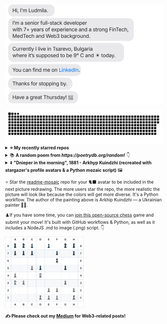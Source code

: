 [![](https://raw.githubusercontent.com/milaabl/milaabl/main/chat.svg)](https://www.linkedin.com/in/ludmila-a-dev/)

<!-- https://github.com/milaabl/milaabl/assets/86361434/c35b0e6f-acf0-435e-920d-b90faa4788ad -->

<img alt="Snake eating my contributions for breakfast🧉" src="https://raw.githubusercontent.com/milaabl/milaabl-readme/preview/github-contribution-grid-snake.svg" />

<details>
<summary>
  <strong>⭐ My recently starred repos </strong>
</summary>
  
<!-- Starred repos start -->
| Name | Url | Stars | Description |
| --- | --- |  --- |  --- |
| przemek890/Gender-prediction-app|https://github.com/przemek890/Gender-prediction-app|2|An application that utilizes camera input to predict a person's gender using a convolutional layer in PyTorch.|
| h0vhann1syan/Armenian-JavaScript-Community|https://github.com/h0vhann1syan/Armenian-JavaScript-Community|9|Welcome to the Armenian JavaScript Community Repository!|
| pieralukasz/pixel-recruitment-task|https://github.com/pieralukasz/pixel-recruitment-task|1|Zadanie rekrutacyjne Pixel Technology|
| SaraRasoulian/oop-solid-patterns|https://github.com/SaraRasoulian/oop-solid-patterns|7|💎  An educational repository for OOP, SOLID and Design Patterns|
| SaraRasoulian/SaraRasoulian|https://github.com/SaraRasoulian/SaraRasoulian|7||
| BogdanMFometescu/resume-builder|https://github.com/BogdanMFometescu/resume-builder|8|Django-based web application that allows users to create, update, and export professional resumes.|
| 0xMimir/Advance-CNN-LSTM-Model-for-Cryptocurrency-Forecasting|https://github.com/0xMimir/Advance-CNN-LSTM-Model-for-Cryptocurrency-Forecasting|6|CNN LSTM model used for predicting cryptocurrencies|
| b-hristov/b-hristov|https://github.com/b-hristov/b-hristov|1||
| CloverGit/CloverGit|https://github.com/CloverGit/CloverGit|5||
| TatevKaren/TatevKaren-data-science-portfolio|https://github.com/TatevKaren/TatevKaren-data-science-portfolio|53|Data Science Portfolio of Tatev Karen Aslanyan including Case Studies and Research Projects that I have completed that solve business problems or introduce new products. Case Study papers, codes, and additional resources are all included.|
| PiotrRut/elonmusk-twitter-notifier|https://github.com/PiotrRut/elonmusk-twitter-notifier|59|AI driven e-mail notifier for tweets mentioning stock from Elon Musk 📈|
| Vendicated/Vencord|https://github.com/Vendicated/Vencord|5707|The cutest Discord client mod|
| yeoman/yo|https://github.com/yeoman/yo|3757|CLI tool for running Yeoman generators|
| matter-labs/zksync-era|https://github.com/matter-labs/zksync-era|1373|zkSync era|
| 0age/create2crunch|https://github.com/0age/create2crunch|398|A Rust program for finding salts that create gas-efficient Ethereum addresses via CREATE2.|
| joshstevens19/ethereum-multicall|https://github.com/joshstevens19/ethereum-multicall|318|Ability to call many ethereum constant function calls in 1 JSONRPC request|
| threshold-network/token-dashboard|https://github.com/threshold-network/token-dashboard|21||
| LimeChain/mongoose-immutable-plugin|https://github.com/LimeChain/mongoose-immutable-plugin|2|Mongoose plugin guarding fields from modifications|
| ankitects/anki|https://github.com/ankitects/anki|16452|Anki's shared backend and web components, and the Qt frontend|
| lightningnetwork/lnd|https://github.com/lightningnetwork/lnd|7355|Lightning Network Daemon ⚡️|
| CoNarrative/mongo-immutable|https://github.com/CoNarrative/mongo-immutable|10|Immutable MongoDB.|
| lightningdevkit/rust-lightning|https://github.com/lightningdevkit/rust-lightning|1046|A highly modular Bitcoin Lightning library written in Rust. It's rust-lightning, not Rusty's Lightning!|
| node-lightning/node-lightning|https://github.com/node-lightning/node-lightning|128|Bitcoin Lighting Network implemented in Node.js|
| OpenZeppelin/openzeppelin-contracts-upgradeable|https://github.com/OpenZeppelin/openzeppelin-contracts-upgradeable|915|Upgradeable variant of OpenZeppelin Contracts, meant for use in upgradeable contracts. |
| dapphub/ds-test|https://github.com/dapphub/ds-test|195|Assertions, equality checks and other test helpers|
| hbarcelos/forge-multi-version|https://github.com/hbarcelos/forge-multi-version|24|Using forge with multiple solc versions|
| threshold-network/merkle-distribution|https://github.com/threshold-network/merkle-distribution|1|Threshold Network rewards generation and distribution|
| nucypher/nucypher-contracts|https://github.com/nucypher/nucypher-contracts|14|Ethereum contracts supporting TACo applications on the Threshold Network.|
| keep-network/tbtc-v2|https://github.com/keep-network/tbtc-v2|42|Trustlessly tokenized Bitcoin on Ethereum, version 2|
| TotallyMaliciousCryptoBro/TotallyMaliciousCryptoBro|https://github.com/TotallyMaliciousCryptoBro/TotallyMaliciousCryptoBro|4||

<!-- Starred repos end -->

</details>

<details>
  <summary>📚 <strong>A random poem from <em>https://poetrydb.org/random</em>!</strong> 👇 </summary>

<!-- Start poem -->
# 💮 Paradise Lost: Book 10 by *John Milton*

<p>
    Mean while the heinous and despiteful act<br/>Of Satan, done in Paradise; and how<br/>He, in the serpent, had perverted Eve,<br/>Her husband she, to taste the fatal fruit,<br/>Was known in Heaven; for what can 'scape the eye<br/>Of God all-seeing, or deceive his heart<br/>Omniscient? who, in all things wise and just,<br/>Hindered not Satan to attempt the mind<br/>Of Man, with strength entire and free will armed,<br/>Complete to have discovered and repulsed<br/>Whatever wiles of foe or seeming friend.<br/>For still they knew, and ought to have still remembered,<br/>The high injunction, not to taste that fruit,<br/>Whoever tempted; which they not obeying,<br/>(Incurred what could they less?) the penalty;<br/>And, manifold in sin, deserved to fall.<br/>Up into Heaven from Paradise in haste<br/>The angelick guards ascended, mute, and sad,<br/>For Man; for of his state by this they knew,<br/>Much wondering how the subtle Fiend had stolen<br/>Entrance unseen.  Soon as the unwelcome news<br/>From Earth arrived at Heaven-gate, displeased<br/>All were who heard; dim sadness did not spare<br/>That time celestial visages, yet, mixed<br/>With pity, violated not their bliss.<br/>About the new-arrived, in multitudes<br/>The ethereal people ran, to hear and know<br/>How all befel:  They towards the throne supreme,<br/>Accountable, made haste, to make appear,<br/>With righteous plea, their utmost vigilance<br/>And easily approved; when the Most High<br/>Eternal Father, from his secret cloud,<br/>Amidst in thunder uttered thus his voice.<br/>Assembled Angels, and ye Powers returned<br/>From unsuccessful charge; be not dismayed,<br/>Nor troubled at these tidings from the earth,<br/>Which your sincerest care could not prevent;<br/>Foretold so lately what would come to pass,<br/>When first this tempter crossed the gulf from Hell.<br/>I told ye then he should prevail, and speed<br/>On his bad errand; Man should be seduced,<br/>And flattered out of all, believing lies<br/>Against his Maker; no decree of mine<br/>Concurring to necessitate his fall,<br/>Or touch with lightest moment of impulse<br/>His free will, to her own inclining left<br/>In even scale.  But fallen he is; and now<br/>What rests, but that the mortal sentence pass<br/>On his transgression,--death denounced that day?<br/>Which he presumes already vain and void,<br/>Because not yet inflicted, as he feared,<br/>By some immediate stroke; but soon shall find<br/>Forbearance no acquittance, ere day end.<br/>Justice shall not return as bounty scorned.<br/>But whom send I to judge them? whom but thee,<br/>Vicegerent Son?  To thee I have transferred<br/>All judgement, whether in Heaven, or Earth, or Hell.<br/>Easy it may be seen that I intend<br/>Mercy colleague with justice, sending thee<br/>Man's friend, his Mediator, his designed<br/>Both ransom and Redeemer voluntary,<br/>And destined Man himself to judge Man fallen.<br/>So spake the Father; and, unfolding bright<br/>Toward the right hand his glory, on the Son<br/>Blazed forth unclouded Deity: He full<br/>Resplendent all his Father manifest<br/>Expressed, and thus divinely answered mild.<br/>Father Eternal, thine is to decree;<br/>Mine, both in Heaven and Earth, to do thy will<br/>Supreme; that thou in me, thy Son beloved,<br/>Mayest ever rest well pleased.  I go to judge<br/>On earth these thy transgressours; but thou knowest,<br/>Whoever judged, the worst on me must light,<br/>When time shall be; for so I undertook<br/>Before thee; and, not repenting, this obtain<br/>Of right, that I may mitigate their doom<br/>On me derived; yet I shall temper so<br/>Justice with mercy, as may illustrate most<br/>Them fully satisfied, and thee appease.<br/>Attendance none shall need, nor train, where none<br/>Are to behold the judgement, but the judged,<br/>Those two; the third best absent is condemned,<br/>Convict by flight, and rebel to all law:<br/>Conviction to the serpent none belongs.<br/>Thus saying, from his radiant seat he rose<br/>Of high collateral glory: Him Thrones, and Powers,<br/>Princedoms, and Dominations ministrant,<br/>Accompanied to Heaven-gate; from whence<br/>Eden, and all the coast, in prospect lay.<br/>Down he descended straight; the speed of Gods<br/>Time counts not, though with swiftest minutes winged.<br/>Now was the sun in western cadence low<br/>From noon, and gentle airs, due at their hour,<br/>To fan the earth now waked, and usher in<br/>The evening cool; when he, from wrath more cool,<br/>Came the mild Judge, and Intercessour both,<br/>To sentence Man:  The voice of God they heard<br/>Now walking in the garden, by soft winds<br/>Brought to their ears, while day declined; they heard,<br/>And from his presence hid themselves among<br/>The thickest trees, both man and wife; till God,<br/>Approaching, thus to Adam called aloud.<br/>Where art thou, Adam, wont with joy to meet<br/>My coming seen far off?  I miss thee here,<br/>Not pleased, thus entertained with solitude,<br/>Where obvious duty ere while appeared unsought:<br/>Or come I less conspicuous, or what change<br/>Absents thee, or what chance detains?--Come forth!<br/>He came; and with him Eve, more loth, though first<br/>To offend; discountenanced both, and discomposed;<br/>Love was not in their looks, either to God,<br/>Or to each other; but apparent guilt,<br/>And shame, and perturbation, and despair,<br/>Anger, and obstinacy, and hate, and guile.<br/>Whence Adam, faltering long, thus answered brief.<br/>I heard thee in the garden, and of thy voice<br/>Afraid, being naked, hid myself.  To whom<br/>The gracious Judge without revile replied.<br/>My voice thou oft hast heard, and hast not feared,<br/>But still rejoiced; how is it now become<br/>So dreadful to thee?  That thou art naked, who<br/>Hath told thee?  Hast thou eaten of the tree,<br/>Whereof I gave thee charge thou shouldst not eat?<br/>To whom thus Adam sore beset replied.<br/>O Heaven! in evil strait this day I stand<br/>Before my Judge; either to undergo<br/>Myself the total crime, or to accuse<br/>My other self, the partner of my life;<br/>Whose failing, while her faith to me remains,<br/>I should conceal, and not expose to blame<br/>By my complaint: but strict necessity<br/>Subdues me, and calamitous constraint;<br/>Lest on my head both sin and punishment,<br/>However insupportable, be all<br/>Devolved; though should I hold my peace, yet thou<br/>Wouldst easily detect what I conceal.--<br/>This Woman, whom thou madest to be my help,<br/>And gavest me as thy perfect gift, so good,<br/>So fit, so acceptable, so divine,<br/>That from her hand I could suspect no ill,<br/>And what she did, whatever in itself,<br/>Her doing seemed to justify the deed;<br/>She gave me of the tree, and I did eat.<br/>To whom the Sovran Presence thus replied.<br/>Was she thy God, that her thou didst obey<br/>Before his voice? or was she made thy guide,<br/>Superiour, or but equal, that to her<br/>Thou didst resign thy manhood, and the place<br/>Wherein God set thee above her made of thee,<br/>And for thee, whose perfection far excelled<br/>Hers in all real dignity?  Adorned<br/>She was indeed, and lovely, to attract<br/>Thy love, not thy subjection; and her gifts<br/>Were such, as under government well seemed;<br/>Unseemly to bear rule; which was thy part<br/>And person, hadst thou known thyself aright.<br/>So having said, he thus to Eve in few.<br/>Say, Woman, what is this which thou hast done?<br/>To whom sad Eve, with shame nigh overwhelmed,<br/>Confessing soon, yet not before her Judge<br/>Bold or loquacious, thus abashed replied.<br/>The Serpent me beguiled, and I did eat.<br/>Which when the Lord God heard, without delay<br/>To judgement he proceeded on the accused<br/>Serpent, though brute; unable to transfer<br/>The guilt on him, who made him instrument<br/>Of mischief, and polluted from the end<br/>Of his creation; justly then accursed,<br/>As vitiated in nature:  More to know<br/>Concerned not Man, (since he no further knew)<br/>Nor altered his offence; yet God at last<br/>To Satan first in sin his doom applied,<br/>Though in mysterious terms, judged as then best:<br/>And on the Serpent thus his curse let fall.<br/>Because thou hast done this, thou art accursed<br/>Above all cattle, each beast of the field;<br/>Upon thy belly groveling thou shalt go,<br/>And dust shalt eat all the days of thy life.<br/>Between thee and the woman I will put<br/>Enmity, and between thine and her seed;<br/>Her seed shall bruise thy head, thou bruise his heel.<br/>So spake this oracle, then verified<br/>When Jesus, Son of Mary, second Eve,<br/>Saw Satan fall, like lightning, down from Heaven,<br/>Prince of the air; then, rising from his grave<br/>Spoiled Principalities and Powers, triumphed<br/>In open show; and, with ascension bright,<br/>Captivity led captive through the air,<br/>The realm itself of Satan, long usurped;<br/>Whom he shall tread at last under our feet;<br/>Even he, who now foretold his fatal bruise;<br/>And to the Woman thus his sentence turned.<br/>Thy sorrow I will greatly multiply<br/>By thy conception; children thou shalt bring<br/>In sorrow forth; and to thy husband's will<br/>Thine shall submit; he over thee shall rule.<br/>On Adam last thus judgement he pronounced.<br/>Because thou hast hearkened to the voice of thy wife,<br/>And eaten of the tree, concerning which<br/>I charged thee, saying, Thou shalt not eat thereof:<br/>Cursed is the ground for thy sake; thou in sorrow<br/>Shalt eat thereof, all the days of thy life;<br/>Thorns also and thistles it shall bring thee forth<br/>Unbid; and thou shalt eat the herb of the field;<br/>In the sweat of thy face shalt thou eat bread,<br/>Till thou return unto the ground; for thou<br/>Out of the ground wast taken, know thy birth,<br/>For dust thou art, and shalt to dust return.<br/>So judged he Man, both Judge and Saviour sent;<br/>And the instant stroke of death, denounced that day,<br/>Removed far off; then, pitying how they stood<br/>Before him naked to the air, that now<br/>Must suffer change, disdained not to begin<br/>Thenceforth the form of servant to assume;<br/>As when he washed his servants feet; so now,<br/>As father of his family, he clad<br/>Their nakedness with skins of beasts, or slain,<br/>Or as the snake with youthful coat repaid;<br/>And thought not much to clothe his enemies;<br/>Nor he their outward only with the skins<br/>Of beasts, but inward nakedness, much more.<br/>Opprobrious, with his robe of righteousness,<br/>Arraying, covered from his Father's sight.<br/>To him with swift ascent he up returned,<br/>Into his blissful bosom reassumed<br/>In glory, as of old; to him appeased<br/>All, though all-knowing, what had passed with Man<br/>Recounted, mixing intercession sweet.<br/>Mean while, ere thus was sinned and judged on Earth,<br/>Within the gates of Hell sat Sin and Death,<br/>In counterview within the gates, that now<br/>Stood open wide, belching outrageous flame<br/>Far into Chaos, since the Fiend passed through,<br/>Sin opening; who thus now to Death began.<br/>O Son, why sit we here each other viewing<br/>Idly, while Satan, our great author, thrives<br/>In other worlds, and happier seat provides<br/>For us, his offspring dear?  It cannot be<br/>But that success attends him; if mishap,<br/>Ere this he had returned, with fury driven<br/>By his avengers; since no place like this<br/>Can fit his punishment, or their revenge.<br/>Methinks I feel new strength within me rise,<br/>Wings growing, and dominion given me large<br/>Beyond this deep; whatever draws me on,<br/>Or sympathy, or some connatural force,<br/>Powerful at greatest distance to unite,<br/>With secret amity, things of like kind,<br/>By secretest conveyance.  Thou, my shade<br/>Inseparable, must with me along;<br/>For Death from Sin no power can separate.<br/>But, lest the difficulty of passing back<br/>Stay his return perhaps over this gulf<br/>Impassable, impervious; let us try<br/>Adventurous work, yet to thy power and mine<br/>Not unagreeable, to found a path<br/>Over this main from Hell to that new world,<br/>Where Satan now prevails; a monument<br/>Of merit high to all the infernal host,<br/>Easing their passage hence, for intercourse,<br/>Or transmigration, as their lot shall lead.<br/>Nor can I miss the way, so strongly drawn<br/>By this new-felt attraction and instinct.<br/>Whom thus the meager Shadow answered soon.<br/>Go, whither Fate, and inclination strong,<br/>Leads thee; I shall not lag behind, nor err<br/>The way, thou leading; such a scent I draw<br/>Of carnage, prey innumerable, and taste<br/>The savour of death from all things there that live:<br/>Nor shall I to the work thou enterprisest<br/>Be wanting, but afford thee equal aid.<br/>So saying, with delight he snuffed the smell<br/>Of mortal change on earth.  As when a flock<br/>Of ravenous fowl, though many a league remote,<br/>Against the day of battle, to a field,<br/>Where armies lie encamped, come flying, lured<br/>With scent of living carcasses designed<br/>For death, the following day, in bloody fight:<br/>So scented the grim Feature, and upturned<br/>His nostril wide into the murky air;<br/>Sagacious of his quarry from so far.<br/>Then both from out Hell-gates, into the waste<br/>Wide anarchy of Chaos, damp and dark,<br/>Flew diverse; and with power (their power was great)<br/>Hovering upon the waters, what they met<br/>Solid or slimy, as in raging sea<br/>Tost up and down, together crouded drove,<br/>From each side shoaling towards the mouth of Hell;<br/>As when two polar winds, blowing adverse<br/>Upon the Cronian sea, together drive<br/>Mountains of ice, that stop the imagined way<br/>Beyond Petsora eastward, to the rich<br/>Cathaian coast.  The aggregated soil<br/>Death with his mace petrifick, cold and dry,<br/>As with a trident, smote; and fixed as firm<br/>As Delos, floating once; the rest his look<br/>Bound with Gorgonian rigour not to move;<br/>And with Asphaltick slime, broad as the gate,<br/>Deep to the roots of Hell the gathered beach<br/>They fastened, and the mole immense wrought on<br/>Over the foaming deep high-arched, a bridge<br/>Of length prodigious, joining to the wall<br/>Immoveable of this now fenceless world,<br/>Forfeit to Death; from hence a passage broad,<br/>Smooth, easy, inoffensive, down to Hell.<br/>So, if great things to small may be compared,<br/>Xerxes, the liberty of Greece to yoke,<br/>From Susa, his Memnonian palace high,<br/>Came to the sea: and, over Hellespont<br/>Bridging his way, Europe with Asia joined,<br/>And scourged with many a stroke the indignant waves.<br/>Now had they brought the work by wonderous art<br/>Pontifical, a ridge of pendant rock,<br/>Over the vexed abyss, following the track<br/>Of Satan to the self-same place where he<br/>First lighted from his wing, and landed safe<br/>From out of Chaos, to the outside bare<br/>Of this round world:  With pins of adamant<br/>And chains they made all fast, too fast they made<br/>And durable!  And now in little space<br/>The confines met of empyrean Heaven,<br/>And of this World; and, on the left hand, Hell<br/>With long reach interposed; three several ways<br/>In sight, to each of these three places led.<br/>And now their way to Earth they had descried,<br/>To Paradise first tending; when, behold!<br/>Satan, in likeness of an Angel bright,<br/>Betwixt the Centaur and the Scorpion steering<br/>His zenith, while the sun in Aries rose:<br/>Disguised he came; but those his children dear<br/>Their parent soon discerned, though in disguise.<br/>He, after Eve seduced, unminded slunk<br/>Into the wood fast by; and, changing shape,<br/>To observe the sequel, saw his guileful act<br/>By Eve, though all unweeting, seconded<br/>Upon her husband; saw their shame that sought<br/>Vain covertures; but when he saw descend<br/>The Son of God to judge them, terrified<br/>He fled; not hoping to escape, but shun<br/>The present; fearing, guilty, what his wrath<br/>Might suddenly inflict; that past, returned<br/>By night, and listening where the hapless pair<br/>Sat in their sad discourse, and various plaint,<br/>Thence gathered his own doom; which understood<br/>Not instant, but of future time, with joy<br/>And tidings fraught, to Hell he now returned;<br/>And at the brink of Chaos, near the foot<br/>Of this new wonderous pontifice, unhoped<br/>Met, who to meet him came, his offspring dear.<br/>Great joy was at their meeting, and at sight<br/>Of that stupendious bridge his joy encreased.<br/>Long he admiring stood, till Sin, his fair<br/>Enchanting daughter, thus the silence broke.<br/>O Parent, these are thy magnifick deeds,<br/>Thy trophies! which thou viewest as not thine own;<br/>Thou art their author, and prime architect:<br/>For I no sooner in my heart divined,<br/>My heart, which by a secret harmony<br/>Still moves with thine, joined in connexion sweet,<br/>That thou on earth hadst prospered, which thy looks<br/>Now also evidence, but straight I felt,<br/>Though distant from thee worlds between, yet felt,<br/>That I must after thee, with this thy son;<br/>Such fatal consequence unites us three!<br/>Hell could no longer hold us in our bounds,<br/>Nor this unvoyageable gulf obscure<br/>Detain from following thy illustrious track.<br/>Thou hast achieved our liberty, confined<br/>Within Hell-gates till now; thou us impowered<br/>To fortify thus far, and overlay,<br/>With this portentous bridge, the dark abyss.<br/>Thine now is all this world; thy virtue hath won<br/>What thy hands builded not; thy wisdom gained<br/>With odds what war hath lost, and fully avenged<br/>Our foil in Heaven; here thou shalt monarch reign,<br/>There didst not; there let him still victor sway,<br/>As battle hath adjudged; from this new world<br/>Retiring, by his own doom alienated;<br/>And henceforth monarchy with thee divide<br/>Of all things, parted by the empyreal bounds,<br/>His quadrature, from thy orbicular world;<br/>Or try thee now more dangerous to his throne.<br/>Whom thus the Prince of darkness answered glad.<br/>Fair Daughter, and thou Son and Grandchild both;<br/>High proof ye now have given to be the race<br/>Of Satan (for I glory in the name,<br/>Antagonist of Heaven's Almighty King,)<br/>Amply have merited of me, of all<br/>The infernal empire, that so near Heaven's door<br/>Triumphal with triumphal act have met,<br/>Mine, with this glorious work; and made one realm,<br/>Hell and this world, one realm, one continent<br/>Of easy thorough-fare.  Therefore, while I<br/>Descend through darkness, on your road with ease,<br/>To my associate Powers, them to acquaint<br/>With these successes, and with them rejoice;<br/>You two this way, among these numerous orbs,<br/>All yours, right down to Paradise descend;<br/>There dwell, and reign in bliss; thence on the earth<br/>Dominion exercise and in the air,<br/>Chiefly on Man, sole lord of all declared;<br/>Him first make sure your thrall, and lastly kill.<br/>My substitutes I send ye, and create<br/>Plenipotent on earth, of matchless might<br/>Issuing from me: on your joint vigour now<br/>My hold of this new kingdom all depends,<br/>Through Sin to Death exposed by my exploit.<br/>If your joint power prevail, the affairs of Hell<br/>No detriment need fear; go, and be strong!<br/>So saying he dismissed them; they with speed<br/>Their course through thickest constellations held,<br/>Spreading their bane; the blasted stars looked wan,<br/>And planets, planet-struck, real eclipse<br/>Then suffered.  The other way Satan went down<br/>The causey to Hell-gate:  On either side<br/>Disparted Chaos overbuilt exclaimed,<br/>And with rebounding surge the bars assailed,<br/>That scorned his indignation:  Through the gate,<br/>Wide open and unguarded, Satan passed,<br/>And all about found desolate; for those,<br/>Appointed to sit there, had left their charge,<br/>Flown to the upper world; the rest were all<br/>Far to the inland retired, about the walls<br/>Of Pandemonium; city and proud seat<br/>Of Lucifer, so by allusion called<br/>Of that bright star to Satan paragoned;<br/>There kept their watch the legions, while the Grand<br/>In council sat, solicitous what chance<br/>Might intercept their emperour sent; so he<br/>Departing gave command, and they observed.<br/>As when the Tartar from his Russian foe,<br/>By Astracan, over the snowy plains,<br/>Retires; or Bactrin Sophi, from the horns<br/>Of Turkish crescent, leaves all waste beyond<br/>The realm of Aladule, in his retreat<br/>To Tauris or Casbeen:  So these, the late<br/>Heaven-banished host, left desart utmost Hell<br/>Many a dark league, reduced in careful watch<br/>Round their metropolis; and now expecting<br/>Each hour their great adventurer, from the search<br/>Of foreign worlds:  He through the midst unmarked,<br/>In show plebeian Angel militant<br/>Of lowest order, passed; and from the door<br/>Of that Plutonian hall, invisible<br/>Ascended his high throne; which, under state<br/>Of richest texture spread, at the upper end<br/>Was placed in regal lustre.  Down a while<br/>He sat, and round about him saw unseen:<br/>At last, as from a cloud, his fulgent head<br/>And shape star-bright appeared, or brighter; clad<br/>With what permissive glory since his fall<br/>Was left him, or false glitter:  All amazed<br/>At that so sudden blaze the Stygian throng<br/>Bent their aspect, and whom they wished beheld,<br/>Their mighty Chief returned: loud was the acclaim:<br/>Forth rushed in haste the great consulting peers,<br/>Raised from their dark Divan, and with like joy<br/>Congratulant approached him; who with hand<br/>Silence, and with these words attention, won.<br/>Thrones, Dominations, Princedoms, Virtues, Powers;<br/>For in possession such, not only of right,<br/>I call ye, and declare ye now; returned<br/>Successful beyond hope, to lead ye forth<br/>Triumphant out of this infernal pit<br/>Abominable, accursed, the house of woe,<br/>And dungeon of our tyrant:  Now possess,<br/>As Lords, a spacious world, to our native Heaven<br/>Little inferiour, by my adventure hard<br/>With peril great achieved.  Long were to tell<br/>What I have done; what suffered;with what pain<br/>Voyaged th' unreal, vast, unbounded deep<br/>Of horrible confusion; over which<br/>By Sin and Death a broad way now is paved,<br/>To expedite your glorious march; but I<br/>Toiled out my uncouth passage, forced to ride<br/>The untractable abyss, plunged in the womb<br/>Of unoriginal Night and Chaos wild;<br/>That, jealous of their secrets, fiercely opposed<br/>My journey strange, with clamorous uproar<br/>Protesting Fate supreme; thence how I found<br/>The new created world, which fame in Heaven<br/>Long had foretold, a fabrick wonderful<br/>Of absolute perfection! therein Man<br/>Placed in a Paradise, by our exile<br/>Made happy:  Him by fraud I have seduced<br/>From his Creator; and, the more to encrease<br/>Your wonder, with an apple; he, thereat<br/>Offended, worth your laughter! hath given up<br/>Both his beloved Man, and all his world,<br/>To Sin and Death a prey, and so to us,<br/>Without our hazard, labour, or alarm;<br/>To range in, and to dwell, and over Man<br/>To rule, as over all he should have ruled.<br/>True is, me also he hath judged, or rather<br/>Me not, but the brute serpent in whose shape<br/>Man I deceived: that which to me belongs,<br/>Is enmity which he will put between<br/>Me and mankind; I am to bruise his heel;<br/>His seed, when is not set, shall bruise my head:<br/>A world who would not purchase with a bruise,<br/>Or much more grievous pain?--Ye have the account<br/>Of my performance:  What remains, ye Gods,<br/>But up, and enter now into full bliss?<br/>So having said, a while he stood, expecting<br/>Their universal shout, and high applause,<br/>To fill his ear; when, contrary, he hears<br/>On all sides, from innumerable tongues,<br/>A dismal universal hiss, the sound<br/>Of publick scorn; he wondered, but not long<br/>Had leisure, wondering at himself now more,<br/>His visage drawn he felt to sharp and spare;<br/>His arms clung to his ribs; his legs entwining<br/>Each other, till supplanted down he fell<br/>A monstrous serpent on his belly prone,<br/>Reluctant, but in vain; a greater power<br/>Now ruled him, punished in the shape he sinned,<br/>According to his doom: he would have spoke,<br/>But hiss for hiss returned with forked tongue<br/>To forked tongue; for now were all transformed<br/>Alike, to serpents all, as accessories<br/>To his bold riot:  Dreadful was the din<br/>Of hissing through the hall, thick swarming now<br/>With complicated monsters head and tail,<br/>Scorpion, and Asp, and Amphisbaena dire,<br/>Cerastes horned, Hydrus, and Elops drear,<br/>And Dipsas; (not so thick swarmed once the soil<br/>Bedropt with blood of Gorgon, or the isle<br/>Ophiusa,) but still greatest he the midst,<br/>Now Dragon grown, larger than whom the sun<br/>Ingendered in the Pythian vale or slime,<br/>Huge Python, and his power no less he seemed<br/>Above the rest still to retain; they all<br/>Him followed, issuing forth to the open field,<br/>Where all yet left of that revolted rout,<br/>Heaven-fallen, in station stood or just array;<br/>Sublime with expectation when to see<br/>In triumph issuing forth their glorious Chief;<br/>They saw, but other sight instead! a croud<br/>Of ugly serpents; horrour on them fell,<br/>And horrid sympathy; for, what they saw,<br/>They felt themselves, now changing; down their arms,<br/>Down fell both spear and shield; down they as fast;<br/>And the dire hiss renewed, and the dire form<br/>Catched, by contagion; like in punishment,<br/>As in their crime.  Thus was the applause they meant,<br/>Turned to exploding hiss, triumph to shame<br/>Cast on themselves from their own mouths.  There stood<br/>A grove hard by, sprung up with this their change,<br/>His will who reigns above, to aggravate<br/>Their penance, laden with fair fruit, like that<br/>Which grew in Paradise, the bait of Eve<br/>Used by the Tempter: on that prospect strange<br/>Their earnest eyes they fixed, imagining<br/>For one forbidden tree a multitude<br/>Now risen, to work them further woe or shame;<br/>Yet, parched with scalding thirst and hunger fierce,<br/>Though to delude them sent, could not abstain;<br/>But on they rolled in heaps, and, up the trees<br/>Climbing, sat thicker than the snaky locks<br/>That curled Megaera: greedily they plucked<br/>The fruitage fair to sight, like that which grew<br/>Near that bituminous lake where Sodom flamed;<br/>This more delusive, not the touch, but taste<br/>Deceived; they, fondly thinking to allay<br/>Their appetite with gust, instead of fruit<br/>Chewed bitter ashes, which the offended taste<br/>With spattering noise rejected: oft they assayed,<br/>Hunger and thirst constraining; drugged as oft,<br/>With hatefullest disrelish writhed their jaws,<br/>With soot and cinders filled; so oft they fell<br/>Into the same illusion, not as Man<br/>Whom they triumphed once lapsed.  Thus were they plagued<br/>And worn with famine, long and ceaseless hiss,<br/>Till their lost shape, permitted, they resumed;<br/>Yearly enjoined, some say, to undergo,<br/>This annual humbling certain numbered days,<br/>To dash their pride, and joy, for Man seduced.<br/>However, some tradition they dispersed<br/>Among the Heathen, of their purchase got,<br/>And fabled how the Serpent, whom they called<br/>Ophion, with Eurynome, the wide--<br/>Encroaching Eve perhaps, had first the rule<br/>Of high Olympus; thence by Saturn driven<br/>And Ops, ere yet Dictaean Jove was born.<br/>Mean while in Paradise the hellish pair<br/>Too soon arrived; Sin, there in power before,<br/>Once actual; now in body, and to dwell<br/>Habitual habitant; behind her Death,<br/>Close following pace for pace, not mounted yet<br/>On his pale horse: to whom Sin thus began.<br/>Second of Satan sprung, all-conquering Death!<br/>What thinkest thou of our empire now, though earned<br/>With travel difficult, not better far<br/>Than still at Hell's dark threshold to have sat watch,<br/>Unnamed, undreaded, and thyself half starved?<br/>Whom thus the Sin-born monster answered soon.<br/>To me, who with eternal famine pine,<br/>Alike is Hell, or Paradise, or Heaven;<br/>There best, where most with ravine I may meet;<br/>Which here, though plenteous, all too little seems<br/>To stuff this maw, this vast unhide-bound corps.<br/>To whom the incestuous mother thus replied.<br/>Thou therefore on these herbs, and fruits, and flowers,<br/>Feed first; on each beast next, and fish, and fowl;<br/>No homely morsels! and, whatever thing<br/>The sithe of Time mows down, devour unspared;<br/>Till I, in Man residing, through the race,<br/>His thoughts, his looks, words, actions, all infect;<br/>And season him thy last and sweetest prey.<br/>This said, they both betook them several ways,<br/>Both to destroy, or unimmortal make<br/>All kinds, and for destruction to mature<br/>Sooner or later; which the Almighty seeing,<br/>From his transcendent seat the Saints among,<br/>To those bright Orders uttered thus his voice.<br/>See, with what heat these dogs of Hell advance<br/>To waste and havock yonder world, which I<br/>So fair and good created; and had still<br/>Kept in that state, had not the folly of Man<br/>Let in these wasteful furies, who impute<br/>Folly to me; so doth the Prince of Hell<br/>And his adherents, that with so much ease<br/>I suffer them to enter and possess<br/>A place so heavenly; and, conniving, seem<br/>To gratify my scornful enemies,<br/>That laugh, as if, transported with some fit<br/>Of passion, I to them had quitted all,<br/>At random yielded up to their misrule;<br/>And know not that I called, and drew them thither,<br/>My Hell-hounds, to lick up the draff and filth<br/>Which Man's polluting sin with taint hath shed<br/>On what was pure; til, crammed and gorged, nigh burst<br/>With sucked and glutted offal, at one sling<br/>Of thy victorious arm, well-pleasing Son,<br/>Both Sin, and Death, and yawning Grave, at last,<br/>Through Chaos hurled, obstruct the mouth of Hell<br/>For ever, and seal up his ravenous jaws.<br/>Then Heaven and Earth renewed shall be made pure<br/>To sanctity, that shall receive no stain:<br/>Till then, the curse pronounced on both precedes.<br/>He ended, and the heavenly audience loud<br/>Sung Halleluiah, as the sound of seas,<br/>Through multitude that sung:  Just are thy ways,<br/>Righteous are thy decrees on all thy works;<br/>Who can extenuate thee?  Next, to the Son,<br/>Destined Restorer of mankind, by whom<br/>New Heaven and Earth shall to the ages rise,<br/>Or down from Heaven descend.--Such was their song;<br/>While the Creator, calling forth by name<br/>His mighty Angels, gave them several charge,<br/>As sorted best with present things.  The sun<br/>Had first his precept so to move, so shine,<br/>As might affect the earth with cold and heat<br/>Scarce tolerable; and from the north to call<br/>Decrepit winter; from the south to bring<br/>Solstitial summer's heat.  To the blanc moon<br/>Her office they prescribed; to the other five<br/>Their planetary motions, and aspects,<br/>In sextile, square, and trine, and opposite,<br/>Of noxious efficacy, and when to join<br/>In synod unbenign; and taught the fixed<br/>Their influence malignant when to shower,<br/>Which of them rising with the sun, or falling,<br/>Should prove tempestuous:  To the winds they set<br/>Their corners, when with bluster to confound<br/>Sea, air, and shore; the thunder when to roll<br/>With terrour through the dark aereal hall.<br/>Some say, he bid his Angels turn ascanse<br/>The poles of earth, twice ten degrees and more,<br/>From the sun's axle; they with labour pushed<br/>Oblique the centrick globe:  Some say, the sun<br/>Was bid turn reins from the equinoctial road<br/>Like distant breadth to Taurus with the seven<br/>Atlantick Sisters, and the Spartan Twins,<br/>Up to the Tropick Crab: thence down amain<br/>By Leo, and the Virgin, and the Scales,<br/>As deep as Capricorn; to bring in change<br/>Of seasons to each clime; else had the spring<br/>Perpetual smiled on earth with vernant flowers,<br/>Equal in days and nights, except to those<br/>Beyond the polar circles; to them day<br/>Had unbenighted shone, while the low sun,<br/>To recompense his distance, in their sight<br/>Had rounded still the horizon, and not known<br/>Or east or west; which had forbid the snow<br/>From cold Estotiland, and south as far<br/>Beneath Magellan.  At that tasted fruit<br/>The sun, as from Thyestean banquet, turned<br/>His course intended; else, how had the world<br/>Inhabited, though sinless, more than now,<br/>Avoided pinching cold and scorching heat?<br/>These changes in the Heavens, though slow, produced<br/>Like change on sea and land; sideral blast,<br/>Vapour, and mist, and exhalation hot,<br/>Corrupt and pestilent:  Now from the north<br/>Of Norumbega, and the Samoed shore,<br/>Bursting their brazen dungeon, armed with ice,<br/>And snow, and hail, and stormy gust and flaw,<br/>Boreas, and Caecias, and Argestes loud,<br/>And Thrascias, rend the woods, and seas upturn;<br/>With adverse blast upturns them from the south<br/>Notus, and Afer black with thunderous clouds<br/>From Serraliona; thwart of these, as fierce,<br/>Forth rush the Levant and the Ponent winds,<br/>Eurus and Zephyr, with their lateral noise,<br/>Sirocco and Libecchio.  Thus began<br/>Outrage from lifeless things; but Discord first,<br/>Daughter of Sin, among the irrational<br/>Death introduced, through fierce antipathy:<br/>Beast now with beast 'gan war, and fowl with fowl,<br/>And fish with fish; to graze the herb all leaving,<br/>Devoured each other; nor stood much in awe<br/>Of Man, but fled him; or, with countenance grim,<br/>Glared on him passing.  These were from without<br/>The growing miseries, which Adam saw<br/>Already in part, though hid in gloomiest shade,<br/>To sorrow abandoned, but worse felt within;<br/>And, in a troubled sea of passion tost,<br/>Thus to disburden sought with sad complaint.<br/>O miserable of happy!  Is this the end<br/>Of this new glorious world, and me so late<br/>The glory of that glory, who now become<br/>Accursed, of blessed? hide me from the face<br/>Of God, whom to behold was then my highth<br/>Of happiness!--Yet well, if here would end<br/>The misery; I deserved it, and would bear<br/>My own deservings; but this will not serve:<br/>All that I eat or drink, or shall beget,<br/>Is propagated curse.  O voice, once heard<br/>Delightfully, Encrease and multiply;<br/>Now death to hear! for what can I encrease,<br/>Or multiply, but curses on my head?<br/>Who of all ages to succeed, but, feeling<br/>The evil on him brought by me, will curse<br/>My head?  Ill fare our ancestor impure,<br/>For this we may thank Adam! but his thanks<br/>Shall be the execration: so, besides<br/>Mine own that bide upon me, all from me<br/>Shall with a fierce reflux on me rebound;<br/>On me, as on their natural center, light<br/>Heavy, though in their place.  O fleeting joys<br/>Of Paradise, dear bought with lasting woes!<br/>Did I request thee, Maker, from my clay<br/>To mould me Man? did I solicit thee<br/>From darkness to promote me, or here place<br/>In this delicious garden?  As my will<br/>Concurred not to my being, it were but right<br/>And equal to reduce me to my dust;<br/>Desirous to resign and render back<br/>All I received; unable to perform<br/>Thy terms too hard, by which I was to hold<br/>The good I sought not.  To the loss of that,<br/>Sufficient penalty, why hast thou added<br/>The sense of endless woes?  Inexplicable<br/>Why am I mocked with death, and lengthened out<br/>To deathless pain?  How gladly would I meet<br/>Mortality my sentence, and be earth<br/>Insensible!  How glad would lay me down<br/>As in my mother's lap!  There I should rest,<br/>And sleep secure; his dreadful voice no more<br/>Would thunder in my ears; no fear of worse<br/>To me, and to my offspring, would torment me<br/>With cruel expectation.  Yet one doubt<br/>Pursues me still, lest all I cannot die;<br/>Lest that pure breath of life, the spirit of Man<br/>Which God inspired, cannot together perish<br/>With this corporeal clod; then, in the grave,<br/>Or in some other dismal place, who knows<br/>But I shall die a living death?  O thought<br/>Horrid, if true!  Yet why? It was but breath<br/>Of life that sinned; what dies but what had life<br/>And sin?  The body properly had neither,<br/>All of me then shall die: let this appease<br/>The doubt, since human reach no further knows.<br/>For though the Lord of all be infinite,<br/>Is his wrath also?  Be it, Man is not so,<br/>But mortal doomed.  How can he exercise<br/>Wrath without end on Man, whom death must end?<br/>Can he make deathless death?  That were to make<br/>Strange contradiction, which to God himself<br/>Impossible is held; as argument<br/>Of weakness, not of power.  Will he draw out,<br/>For anger's sake, finite to infinite,<br/>In punished Man, to satisfy his rigour,<br/>Satisfied never?  That were to extend<br/>His sentence beyond dust and Nature's law;<br/>By which all causes else, according still<br/>To the reception of their matter, act;<br/>Not to the extent of their own sphere.  But say<br/>That death be not one stroke, as I supposed,<br/>Bereaving sense, but endless misery<br/>From this day onward; which I feel begun<br/>Both in me, and without me; and so last<br/>To perpetuity;--Ay me!that fear<br/>Comes thundering back with dreadful revolution<br/>On my defenceless head; both Death and I<br/>Am found eternal, and incorporate both;<br/>Nor I on my part single; in me all<br/>Posterity stands cursed:  Fair patrimony<br/>That I must leave ye, Sons!  O, were I able<br/>To waste it all myself, and leave ye none!<br/>So disinherited, how would you bless<br/>Me, now your curse!  Ah, why should all mankind,<br/>For one man's fault, thus guiltless be condemned,<br/>It guiltless?  But from me what can proceed,<br/>But all corrupt; both mind and will depraved<br/>Not to do only, but to will the same<br/>With me?  How can they then acquitted stand<br/>In sight of God?  Him, after all disputes,<br/>Forced I absolve: all my evasions vain,<br/>And reasonings, though through mazes, lead me still<br/>But to my own conviction: first and last<br/>On me, me only, as the source and spring<br/>Of all corruption, all the blame lights due;<br/>So might the wrath!  Fond wish!couldst thou support<br/>That burden, heavier than the earth to bear;<br/>Than all the world much heavier, though divided<br/>With that bad Woman?  Thus, what thou desirest,<br/>And what thou fearest, alike destroys all hope<br/>Of refuge, and concludes thee miserable<br/>Beyond all past example and future;<br/>To Satan only like both crime and doom.<br/>O Conscience! into what abyss of fears<br/>And horrours hast thou driven me; out of which<br/>I find no way, from deep to deeper plunged!<br/>Thus Adam to himself lamented loud,<br/>Through the still night; not now, as ere Man fell,<br/>Wholesome, and cool, and mild, but with black air<br/>Accompanied; with damps, and dreadful gloom;<br/>Which to his evil conscience represented<br/>All things with double terrour:  On the ground<br/>Outstretched he lay, on the cold ground; and oft<br/>Cursed his creation;  Death as oft accused<br/>Of tardy execution, since denounced<br/>The day of his offence.  Why comes not Death,<br/>Said he, with one thrice-acceptable stroke<br/>To end me?  Shall Truth fail to keep her word,<br/>Justice Divine not hasten to be just?<br/>But Death comes not at call; Justice Divine<br/>Mends not her slowest pace for prayers or cries,<br/>O woods, O fountains, hillocks, dales, and bowers!<br/>With other echo late I taught your shades<br/>To answer, and resound far other song.--<br/>Whom thus afflicted when sad Eve beheld,<br/>Desolate where she sat, approaching nigh,<br/>Soft words to his fierce passion she assayed:<br/>But her with stern regard he thus repelled.<br/>Out of my sight, thou Serpent!  That name best<br/>Befits thee with him leagued, thyself as false<br/>And hateful; nothing wants, but that thy shape,<br/>Like his, and colour serpentine, may show<br/>Thy inward fraud; to warn all creatures from thee<br/>Henceforth; lest that too heavenly form, pretended<br/>To hellish falshood, snare them!  But for thee<br/>I had persisted happy; had not thy pride<br/>And wandering vanity, when least was safe,<br/>Rejected my forewarning, and disdained<br/>Not to be trusted; longing to be seen,<br/>Though by the Devil himself; him overweening<br/>To over-reach; but, with the serpent meeting,<br/>Fooled and beguiled; by him thou, I by thee<br/>To trust thee from my side; imagined wise,<br/>Constant, mature, proof against all assaults;<br/>And understood not all was but a show,<br/>Rather than solid virtue; all but a rib<br/>Crooked by nature, bent, as now appears,<br/>More to the part sinister, from me drawn;<br/>Well if thrown out, as supernumerary<br/>To my just number found.  O! why did God,<br/>Creator wise, that peopled highest Heaven<br/>With Spirits masculine, create at last<br/>This novelty on earth, this fair defect<br/>Of nature, and not fill the world at once<br/>With Men, as Angels, without feminine;<br/>Or find some other way to generate<br/>Mankind?  This mischief had not been befallen,<br/>And more that shall befall; innumerable<br/>Disturbances on earth through female snares,<br/>And strait conjunction with this sex: for either<br/>He never shall find out fit mate, but such<br/>As some misfortune brings him, or mistake;<br/>Or whom he wishes most shall seldom gain<br/>Through her perverseness, but shall see her gained<br/>By a far worse; or, if she love, withheld<br/>By parents; or his happiest choice too late<br/>Shall meet, already linked and wedlock-bound<br/>To a fell adversary, his hate or shame:<br/>Which infinite calamity shall cause<br/>To human life, and houshold peace confound.<br/>He added not, and from her turned; but Eve,<br/>Not so repulsed, with tears that ceased not flowing<br/>And tresses all disordered, at his feet<br/>Fell humble; and, embracing them, besought<br/>His peace, and thus proceeded in her plaint.<br/>Forsake me not thus, Adam! witness Heaven<br/>What love sincere, and reverence in my heart<br/>I bear thee, and unweeting have offended,<br/>Unhappily deceived!  Thy suppliant<br/>I beg, and clasp thy knees; bereave me not,<br/>Whereon I live, thy gentle looks, thy aid,<br/>Thy counsel, in this uttermost distress,<br/>My only strength and stay:  Forlorn of thee,<br/>Whither shall I betake me, where subsist?<br/>While yet we live, scarce one short hour perhaps,<br/>Between us two let there be peace; both joining,<br/>As joined in injuries, one enmity<br/>Against a foe by doom express assigned us,<br/>That cruel Serpent:  On me exercise not<br/>Thy hatred for this misery befallen;<br/>On me already lost, me than thyself<br/>More miserable!  Both have sinned;but thou<br/>Against God only; I against God and thee;<br/>And to the place of judgement will return,<br/>There with my cries importune Heaven; that all<br/>The sentence, from thy head removed, may light<br/>On me, sole cause to thee of all this woe;<br/>Me, me only, just object of his ire!<br/>She ended weeping; and her lowly plight,<br/>Immoveable, till peace obtained from fault<br/>Acknowledged and deplored, in Adam wrought<br/>Commiseration:  Soon his heart relented<br/>Towards her, his life so late, and sole delight,<br/>Now at his feet submissive in distress;<br/>Creature so fair his reconcilement seeking,<br/>His counsel, whom she had displeased, his aid:<br/>As one disarmed, his anger all he lost,<br/>And thus with peaceful words upraised her soon.<br/>Unwary, and too desirous, as before,<br/>So now of what thou knowest not, who desirest<br/>The punishment all on thyself; alas!<br/>Bear thine own first, ill able to sustain<br/>His full wrath, whose thou feelest as yet least part,<br/>And my displeasure bearest so ill.  If prayers<br/>Could alter high decrees, I to that place<br/>Would speed before thee, and be louder heard,<br/>That on my head all might be visited;<br/>Thy frailty and infirmer sex forgiven,<br/>To me committed, and by me exposed.<br/>But rise;--let us no more contend, nor blame<br/>Each other, blamed enough elsewhere; but strive<br/>In offices of love, how we may lighten<br/>Each other's burden, in our share of woe;<br/>Since this day's death denounced, if aught I see,<br/>Will prove no sudden, but a slow-paced evil;<br/>A long day's dying, to augment our pain;<br/>And to our seed (O hapless seed!) derived.<br/>To whom thus Eve, recovering heart, replied.<br/>Adam, by sad experiment I know<br/>How little weight my words with thee can find,<br/>Found so erroneous; thence by just event<br/>Found so unfortunate:  Nevertheless,<br/>Restored by thee, vile as I am, to place<br/>Of new acceptance, hopeful to regain<br/>Thy love, the sole contentment of my heart<br/>Living or dying, from thee I will not hide<br/>What thoughts in my unquiet breast are risen,<br/>Tending to some relief of our extremes,<br/>Or end; though sharp and sad, yet tolerable,<br/>As in our evils, and of easier choice.<br/>If care of our descent perplex us most,<br/>Which must be born to certain woe, devoured<br/>By Death at last; and miserable it is<br/>To be to others cause of misery,<br/>Our own begotten, and of our loins to bring<br/>Into this cursed world a woeful race,<br/>That after wretched life must be at last<br/>Food for so foul a monster; in thy power<br/>It lies, yet ere conception to prevent<br/>The race unblest, to being yet unbegot.<br/>Childless thou art, childless remain: so Death<br/>Shall be deceived his glut, and with us two<br/>Be forced to satisfy his ravenous maw.<br/>But if thou judge it hard and difficult,<br/>Conversing, looking, loving, to abstain<br/>From love's due rights, nuptial embraces sweet;<br/>And with desire to languish without hope,<br/>Before the present object languishing<br/>With like desire; which would be misery<br/>And torment less than none of what we dread;<br/>Then, both ourselves and seed at once to free<br/>From what we fear for both, let us make short, --<br/>Let us seek Death; -- or, he not found, supply<br/>With our own hands his office on ourselves:<br/>Why stand we longer shivering under fears,<br/>That show no end but death, and have the power,<br/>Of many ways to die the shortest choosing,<br/>Destruction with destruction to destroy? --<br/>She ended here, or vehement despair<br/>Broke off the rest: so much of death her thoughts<br/>Had entertained, as dyed her cheeks with pale.<br/>But Adam, with such counsel nothing swayed,<br/>To better hopes his more attentive mind<br/>Labouring had raised; and thus to Eve replied.<br/>Eve, thy contempt of life and pleasure seems<br/>To argue in thee something more sublime<br/>And excellent, than what thy mind contemns;<br/>But self-destruction therefore sought, refutes<br/>That excellence thought in thee; and implies,<br/>Not thy contempt, but anguish and regret<br/>For loss of life and pleasure overloved.<br/>Or if thou covet death, as utmost end<br/>Of misery, so thinking to evade<br/>The penalty pronounced; doubt not but God<br/>Hath wiselier armed his vengeful ire, than so<br/>To be forestalled; much more I fear lest death,<br/>So snatched, will not exempt us from the pain<br/>We are by doom to pay; rather, such acts<br/>Of contumacy will provoke the Highest<br/>To make death in us live:  Then let us seek<br/>Some safer resolution, which methinks<br/>I have in view, calling to mind with heed<br/>Part of our sentence, that thy seed shall bruise<br/>The Serpent's head; piteous amends! unless<br/>Be meant, whom I conjecture, our grand foe,<br/>Satan; who, in the serpent, hath contrived<br/>Against us this deceit:  To crush his head<br/>Would be revenge indeed! which will be lost<br/>By death brought on ourselves, or childless days<br/>Resolved, as thou proposest; so our foe<br/>Shal 'scape his punishment ordained, and we<br/>Instead shall double ours upon our heads.<br/>No more be mentioned then of violence<br/>Against ourselves; and wilful barrenness,<br/>That cuts us off from hope; and savours only<br/>Rancour and pride, impatience and despite,<br/>Reluctance against God and his just yoke<br/>Laid on our necks.  Remember with what mild<br/>And gracious temper he both heard, and judged,<br/>Without wrath or reviling; we expected<br/>Immediate dissolution, which we thought<br/>Was meant by death that day; when lo!to thee<br/>Pains only in child-bearing were foretold,<br/>And bringing forth; soon recompensed with joy,<br/>Fruit of thy womb:  On me the curse aslope<br/>Glanced on the ground; with labour I must earn<br/>My bread; what harm? Idleness had been worse;<br/>My labour will sustain me; and, lest cold<br/>Or heat should injure us, his timely care<br/>Hath, unbesought, provided; and his hands<br/>Clothed us unworthy, pitying while he judged;<br/>How much more, if we pray him, will his ear<br/>Be open, and his heart to pity incline,<br/>And teach us further by what means to shun<br/>The inclement seasons, rain, ice, hail, and snow!<br/>Which now the sky, with various face, begins<br/>To show us in this mountain; while the winds<br/>Blow moist and keen, shattering the graceful locks<br/>Of these fair spreading trees; which bids us seek<br/>Some better shroud, some better warmth to cherish<br/>Our limbs benummed, ere this diurnal star<br/>Leave cold the night, how we his gathered beams<br/>Reflected may with matter sere foment;<br/>Or, by collision of two bodies, grind<br/>The air attrite to fire; as late the clouds<br/>Justling, or pushed with winds, rude in their shock,<br/>Tine the slant lightning; whose thwart flame, driven down<br/>Kindles the gummy bark of fir or pine;<br/>And sends a comfortable heat from far,<br/>Which might supply the sun:  Such fire to use,<br/>And what may else be remedy or cure<br/>To evils which our own misdeeds have wrought,<br/>He will instruct us praying, and of grace<br/>Beseeching him; so as we need not fear<br/>To pass commodiously this life, sustained<br/>By him with many comforts, till we end<br/>In dust, our final rest and native home.<br/>What better can we do, than, to the place<br/>Repairing where he judged us, prostrate fall<br/>Before him reverent; and there confess<br/>Humbly our faults, and pardon beg; with tears<br/>Watering the ground, and with our sighs the air<br/>Frequenting, sent from hearts contrite, in sign<br/>Of sorrow unfeigned, and humiliation meek.
</p>

***
<!-- End poem -->
</details>

<details>
<summary>
  ⬇️ <strong>"Dnieper in the morning", 1881 - Arkhyp Kuindzhi (recreated with stargazer's profile avatars & a Python mozaic script)</strong> 🖼️
</summary>

<img width="49%" src="https://raw.githubusercontent.com/milaabl/readme-mosaic/main/data/input.jpg" alt="Original picture"/>
<img width="49%" src="https://raw.githubusercontent.com/milaabl/readme-mosaic/main/data/output.jpg" alt="Output picture"/>
<img width="70%" src="https://raw.githubusercontent.com/milaabl/readme-mosaic/main/data/output.gif" alt="Output GIF"/>
</details>

⭐ Star the [readme-mosaic](https://github.com/milaabl/readme-mosaic) repo for your 🐈‍⬛ avatar to be included in the next picture redrawing. The more users star the repo, the more realistic the picture will look like because the colors will get more diverse. It's a Python workflow. The author of the painting above is Arkhip Kuindzhi — a Ukrainian painter 💙💛.

♟️If you have some time, you can [join this open-source chess](https://github.com/milaabl/readme-chess) game and submit your move! It's built with GitHub workflows & Python, as well as it includes a NodeJS .md to image (.png) script. 👇

<a href="https://github.com/milaabl/readme-chess/blob/master/README.md"><img src="https://raw.githubusercontent.com/milaabl/readme-chess/master/chess.png" alt="README chess dynamic game preview" width="50%" /></a>

<strong>✍️ Please check out my <a href="https://medium.com/@milaabl2405">Medium</a> for Web3-related posts!</strong>
